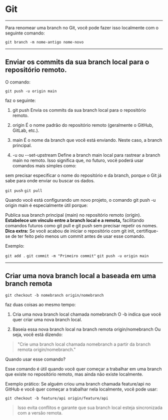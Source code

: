 # Git 
--- 

Para renomear uma branch no Git, você pode fazer isso localmente com o seguinte comando:

`git branch -m nome-antigo nome-novo`


--- 

## Enviar os commits da sua branch local para o repositório remoto.

O comando:

`git push -u origin main`


faz o seguinte:

1. git push
Envia os commits da sua branch local para o repositório remoto.

2. origin
É o nome padrão do repositório remoto (geralmente o GitHub, GitLab, etc.).

3. main
É o nome da branch que você está enviando. Neste caso, a branch principal.

4. -u ou --set-upstream
Define a branch main local para rastrear a branch main no remoto. Isso significa que, no futuro, você poderá usar comandos mais simples como:


sem precisar especificar o nome do repositório e da branch, porque o Git já sabe para onde enviar ou buscar os dados.

`git push`
`git pull`

Quando você está configurando um novo projeto, 
o comando git push -u origin main é especialmente útil porque:

Publica sua branch principal (main) no repositório remoto (origin).
**Estabelece um vínculo entre a branch local e a remota,** 
facilitando comandos futuros como git pull e git push sem precisar repetir os nomes.
**Dica extra:**
Se você acabou de iniciar o repositório com git init, certifique-se de ter feito pelo menos um commit antes de usar esse comando. 

Exemplo:

`git add .`
`git commit -m "Primeiro commit"`
`git push -u origin main`


--- 

##  Criar uma nova branch local a baseada em uma branch remota

`git checkout -b nomebranch origin/nomebranch`


faz duas coisas ao mesmo tempo:

1. Cria uma nova branch local chamada nomebranch
O -b indica que você quer criar uma nova branch local.

2. Baseia essa nova branch local na branch remota origin/nomebranch
Ou seja, você está dizendo:

> "Crie uma branch local chamada nomebranch a partir da branch remota origin/nomebranch."

Quando usar esse comando?

Esse comando é útil quando você quer começar a trabalhar em uma branch que existe no repositório remoto, mas ainda não existe localmente.

Exemplo prático:
Se alguém criou uma branch chamada feature/api no GitHub e você quer começar a trabalhar nela localmente, você pode usar:

`git checkout -b feature/api origin/feature/api`

> Isso evita conflitos e garante que sua branch local esteja sincronizada com a versão remota.
